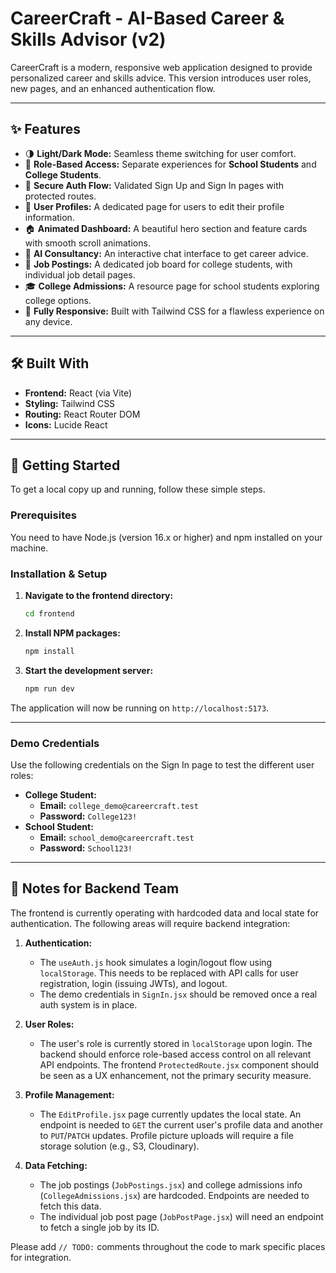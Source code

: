 # CareerCraft - AI-Based Career & Skills Advisor (v2)

CareerCraft is a modern, responsive web application designed to provide personalized career and skills advice. This version introduces user roles, new pages, and an enhanced authentication flow.

---

## ✨ Features

-   🌗 **Light/Dark Mode:** Seamless theme switching for user comfort.
-   🔑 **Role-Based Access:** Separate experiences for **School Students** and **College Students**.
-   🔐 **Secure Auth Flow:** Validated Sign Up and Sign In pages with protected routes.
-   👤 **User Profiles:** A dedicated page for users to edit their profile information.
-   🏠 **Animated Dashboard:** A beautiful hero section and feature cards with smooth scroll animations.
-   💬 **AI Consultancy:** An interactive chat interface to get career advice.
-   📄 **Job Postings:** A dedicated job board for college students, with individual job detail pages.
-   🎓 **College Admissions:** A resource page for school students exploring college options.
-   📱 **Fully Responsive:** Built with Tailwind CSS for a flawless experience on any device.

---

## 🛠️ Built With

-   **Frontend:** React (via Vite)
-   **Styling:** Tailwind CSS
-   **Routing:** React Router DOM
-   **Icons:** Lucide React

---

## 🚀 Getting Started

To get a local copy up and running, follow these simple steps.

### Prerequisites

You need to have Node.js (version 16.x or higher) and npm installed on your machine.

### Installation & Setup

1.  **Navigate to the frontend directory:**
    ```sh
    cd frontend
    ```

2.  **Install NPM packages:**
    ```sh
    npm install
    ```

3.  **Start the development server:**
    ```sh
    npm run dev
    ```

The application will now be running on `http://localhost:5173`.

---

###  Demo Credentials

Use the following credentials on the Sign In page to test the different user roles:

-   **College Student:**
    -   **Email:** `college_demo@careercraft.test`
    -   **Password:** `College123!`
-   **School Student:**
    -   **Email:** `school_demo@careercraft.test`
    -   **Password:** `School123!`

---

## 📝 Notes for Backend Team

The frontend is currently operating with hardcoded data and local state for authentication. The following areas will require backend integration:

1.  **Authentication:**
    -   The `useAuth.js` hook simulates a login/logout flow using `localStorage`. This needs to be replaced with API calls for user registration, login (issuing JWTs), and logout.
    -   The demo credentials in `SignIn.jsx` should be removed once a real auth system is in place.

2.  **User Roles:**
    -   The user's role is currently stored in `localStorage` upon login. The backend should enforce role-based access control on all relevant API endpoints. The frontend `ProtectedRoute.jsx` component should be seen as a UX enhancement, not the primary security measure.

3.  **Profile Management:**
    -   The `EditProfile.jsx` page currently updates the local state. An endpoint is needed to `GET` the current user's profile data and another to `PUT`/`PATCH` updates. Profile picture uploads will require a file storage solution (e.g., S3, Cloudinary).

4.  **Data Fetching:**
    -   The job postings (`JobPostings.jsx`) and college admissions info (`CollegeAdmissions.jsx`) are hardcoded. Endpoints are needed to fetch this data.
    -   The individual job post page (`JobPostPage.jsx`) will need an endpoint to fetch a single job by its ID.

Please add `// TODO:` comments throughout the code to mark specific places for integration.
